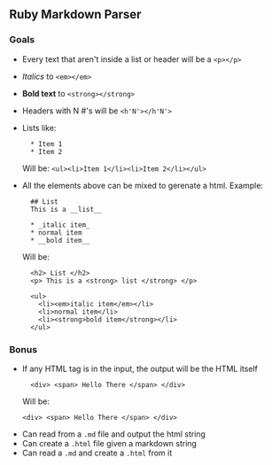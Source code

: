 ## Ruby Markdown Parser

### Goals

- Every text that aren't inside a list or header will be a `<p></p>`
- _Italics_ to `<em></em>`
- __Bold text__ to `<strong></strong>`
- Headers with N #'s will be `<h'N'></h'N'>`
- Lists like:
    ```
      * Item 1
      * Item 2
    ```
  Will be: `<ul><li>Item 1</li><li>Item 2</li></ul>`

- All the elements above can be mixed to gerenate a html. Example:
  ```
    ## List
    This is a __list__

    * _italic item_
    * normal item
    * __bold item__
  ```
  Will be:
  ```
    <h2> List </h2>
    <p> This is a <strong> list </strong> </p>

    <ul>
      <li><em>italic item</em></li>
      <li>normal item</li>
      <li><strong>bold item</strong></li>
    </ul>
  ```

### Bonus

- If any HTML tag is in the input, the output will be the HTML itself
  ```
    <div> <span> Hello There </span> </div>
  ```
  Will be:
    ```
    <div> <span> Hello There </span> </div>
  ```
- Can read from a `.md` file and output the html string
- Can create a `.html` file given a markdown string
- Can read a `.md` and create a `.html` from it
